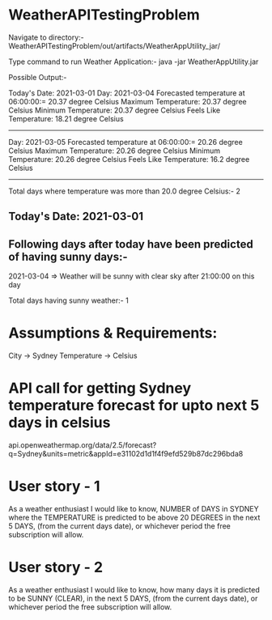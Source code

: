 # WeatherAPITestingProblem

Navigate to directory:- WeatherAPITestingProblem/out/artifacts/WeatherAppUtility_jar/

Type command to run Weather Application:- java -jar WeatherAppUtility.jar

Possible Output:-

Today's Date: 2021-03-01
 Day: 2021-03-04
Forecasted temperature at 06:00:00:= 20.37 degree Celsius
Maximum Temperature: 20.37 degree Celsius
Minimum Temperature: 20.37 degree Celsius
Feels Like Temperature: 18.21 degree Celsius

------------------------------------------------------------

 Day: 2021-03-05
Forecasted temperature at 06:00:00:= 20.26 degree Celsius
Maximum Temperature: 20.26 degree Celsius
Minimum Temperature: 20.26 degree Celsius
Feels Like Temperature: 16.2 degree Celsius

------------------------------------------------------------

Total days where temperature was more than 20.0 degree Celsius:- 2

Today's Date: 2021-03-01
---------------------------------------------------------------------------
Following days after today have been predicted of having sunny days:- 
-------------------------------------------------------------------------

2021-03-04 => Weather will be sunny with clear sky after 21:00:00 on this day

Total days having sunny weather:- 1

# Assumptions & Requirements:

City -> Sydney
Temperature -> Celsius 

# API call for getting Sydney temperature forecast for upto next 5 days in celsius

api.openweathermap.org/data/2.5/forecast?q=Sydney&units=metric&appId=e31102d1d1f4f9efd529b87dc296bda8

# User story - 1

As a weather enthusiast I would like to know,
    NUMBER of DAYS in SYDNEY where the TEMPERATURE is predicted to be above 20 DEGREES
    in the next 5 DAYS, (from the current days date), or whichever period the free subscription will allow.

# User story - 2

As a weather enthusiast I would like to know,
    how many days it is predicted to be SUNNY (CLEAR),
    in the next 5 DAYS, (from the current days date), or whichever period the free subscription will allow.


